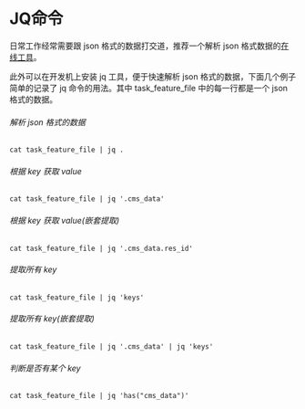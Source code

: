 # JQ命令

日常工作经常需要跟 json 格式的数据打交道，推荐一个解析 json 格式数据的[在线工具](https://www.json.cn/)。

此外可以在开发机上安装 jq 工具，便于快速解析 json 格式的数据，下面几个例子简单的记录了 jq 命令的用法。其中 task_feature_file 中的每一行都是一个 json 格式的数据。

###### 解析 json 格式的数据
```shell
cat task_feature_file | jq .
```

###### 根据 key 获取 value
```shell
cat task_feature_file | jq '.cms_data'
```

###### 根据 key 获取 value(嵌套提取)
```shell
cat task_feature_file | jq '.cms_data.res_id'
```
###### 提取所有 key
```shell
cat task_feature_file | jq 'keys'
```

###### 提取所有 key(嵌套提取)
```shell
cat task_feature_file | jq '.cms_data' | jq 'keys'
```

###### 判断是否有某个 key
```shell
cat task_feature_file | jq 'has("cms_data")'
```
